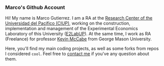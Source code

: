 ### Marco's Github Account

Hi! My name is Marco Gutierrez. I am a RA at the [Research Center of the Universidad del Pacifico (CIUP)](http://www.google.com/url?q=http%3A%2F%2Fwww.up.edu.pe%2Fen%2Fresearch-areas-centers%2Fciup%2FPaginas%2Fdefault.aspx&sa=D&sntz=1&usg=AFQjCNH73HZJ2zE67i59Rkj4tM9JZ1oi9g), working on the construction, implementation and management of the Experimental Economics Laboratory of this University ([E2LabUP](https://e2lab.up.edu.pe/)). At the same time, I work as RA (Freelance) for professor [Kevin McCabe](https://www.google.com/url?q=https%3A%2F%2Feconomics.gmu.edu%2Fpeople%2Fkmccabe&sa=D&sntz=1&usg=AFQjCNEuPbdIgo_YUxWv-1Sil04Faadgaw) from George Mason University.

Here, you'll find my main coding projects, as well as some forks from repos I considered `cool`. Feel free to [contact me](mailto:ma.gutierrezch@up.edu.pe) if you've any question about them.
